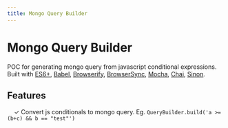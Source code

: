```yaml
---
title: Mongo Query Builder
---
```


# Mongo Query Builder

POC for generating mongo query from javascript conditional expressions. Built with [ES6+](http://babeljs.io/docs/learn-es2015/),
[Babel](http://babeljs.io/), [Browserify](http://browserify.org/),
[BrowserSync](http://www.browsersync.io/), [Mocha](http://mochajs.org/),
[Chai](http://chaijs.com/), [Sinon](http://sinonjs.org/).

## Features

&nbsp; &nbsp; ✓ Convert js conditionals to mongo query. Eg. ```QueryBuilder.build('a >= (b+c) && b == "test"')```
